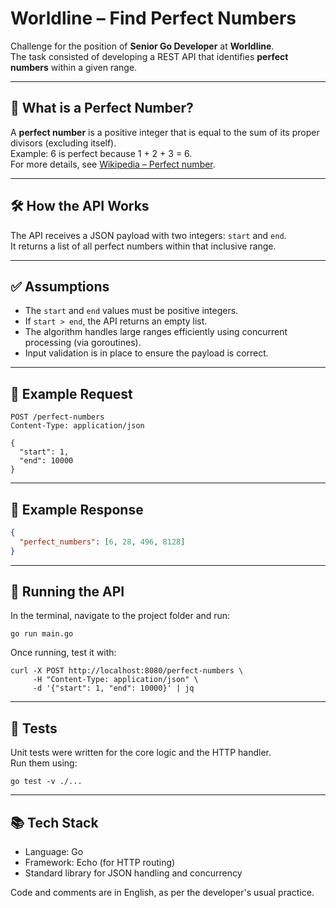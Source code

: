 # Worldline – Find Perfect Numbers

Challenge for the position of **Senior Go Developer** at **Worldline**.  
The task consisted of developing a REST API that identifies **perfect numbers** within a given range.

---

## 📌 What is a Perfect Number?

A **perfect number** is a positive integer that is equal to the sum of its proper divisors (excluding itself).  
Example: 6 is perfect because 1 + 2 + 3 = 6.  
For more details, see [Wikipedia – Perfect number](https://en.wikipedia.org/wiki/Perfect_number).

---

## 🛠️ How the API Works

The API receives a JSON payload with two integers: `start` and `end`.  
It returns a list of all perfect numbers within that inclusive range.

---

## ✅ Assumptions

- The `start` and `end` values must be positive integers.
- If `start > end`, the API returns an empty list.
- The algorithm handles large ranges efficiently using concurrent processing (via goroutines).
- Input validation is in place to ensure the payload is correct.

---

## 🧪 Example Request

```
POST /perfect-numbers
Content-Type: application/json

{
  "start": 1,
  "end": 10000
}
```

---

## 🔁 Example Response

```json
{
  "perfect_numbers": [6, 28, 496, 8128]
}
```

---

## 🚀 Running the API

In the terminal, navigate to the project folder and run:

```
go run main.go
```

Once running, test it with:

```
curl -X POST http://localhost:8080/perfect-numbers \
     -H "Content-Type: application/json" \
     -d '{"start": 1, "end": 10000}' | jq
```

---

## 🧪 Tests

Unit tests were written for the core logic and the HTTP handler.  
Run them using:

```
go test -v ./...
```

---

## 📚 Tech Stack

- Language: Go
- Framework: Echo (for HTTP routing)
- Standard library for JSON handling and concurrency

Code and comments are in English, as per the developer's usual practice.
